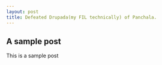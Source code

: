 ```yaml
---
layout: post
title: Defeated Drupada(my FIL technically) of Panchala.
---
```


## A sample post
This is a sample post